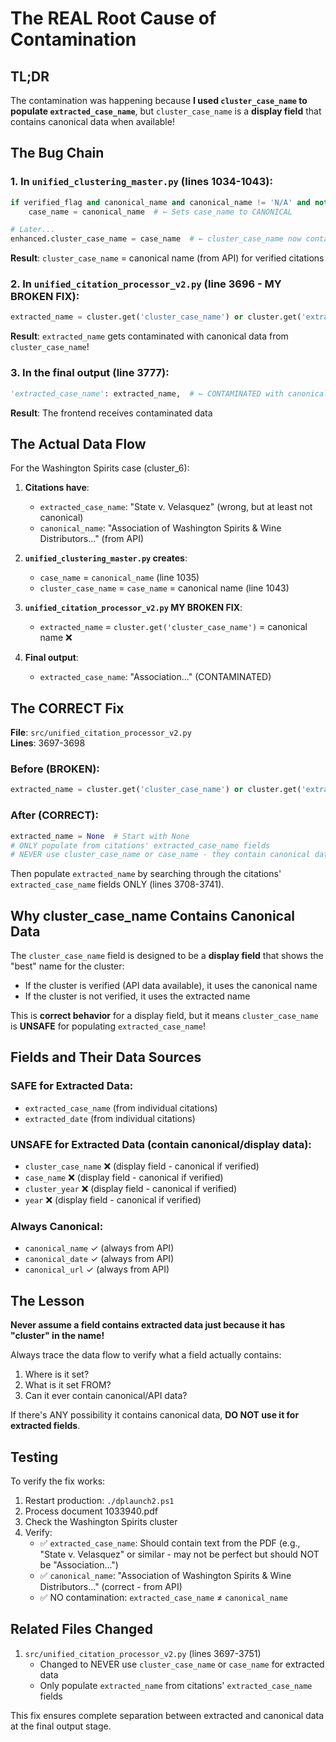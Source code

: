 # The REAL Root Cause of Contamination

## TL;DR
The contamination was happening because **I used `cluster_case_name` to populate `extracted_case_name`**, but `cluster_case_name` is a **display field** that contains canonical data when available!

## The Bug Chain

### 1. In `unified_clustering_master.py` (lines 1034-1043):
```python
if verified_flag and canonical_name and canonical_name != 'N/A' and not case_name:
    case_name = canonical_name  # ← Sets case_name to CANONICAL

# Later...
enhanced.cluster_case_name = case_name  # ← cluster_case_name now contains CANONICAL data!
```

**Result**: `cluster_case_name` = canonical name (from API) for verified citations

### 2. In `unified_citation_processor_v2.py` (line 3696 - MY BROKEN FIX):
```python
extracted_name = cluster.get('cluster_case_name') or cluster.get('extracted_case_name')
```

**Result**: `extracted_name` gets contaminated with canonical data from `cluster_case_name`!

### 3. In the final output (line 3777):
```python
'extracted_case_name': extracted_name,  # ← CONTAMINATED with canonical data!
```

**Result**: The frontend receives contaminated data

## The Actual Data Flow

For the Washington Spirits case (cluster_6):

1. **Citations have**:
   - `extracted_case_name`: "State v. Velasquez" (wrong, but at least not canonical)
   - `canonical_name`: "Association of Washington Spirits & Wine Distributors..." (from API)
   
2. **`unified_clustering_master.py` creates**:
   - `case_name` = `canonical_name` (line 1035)
   - `cluster_case_name` = `case_name` = canonical name (line 1043)
   
3. **`unified_citation_processor_v2.py` MY BROKEN FIX**:
   - `extracted_name` = `cluster.get('cluster_case_name')` = canonical name ❌
   
4. **Final output**:
   - `extracted_case_name`: "Association..." (CONTAMINATED)

## The CORRECT Fix

**File**: `src/unified_citation_processor_v2.py`  
**Lines**: 3697-3698

### Before (BROKEN):
```python
extracted_name = cluster.get('cluster_case_name') or cluster.get('extracted_case_name')
```

### After (CORRECT):
```python
extracted_name = None  # Start with None
# ONLY populate from citations' extracted_case_name fields
# NEVER use cluster_case_name or case_name - they contain canonical data!
```

Then populate `extracted_name` by searching through the citations' `extracted_case_name` fields ONLY (lines 3708-3741).

## Why cluster_case_name Contains Canonical Data

The `cluster_case_name` field is designed to be a **display field** that shows the "best" name for the cluster:
- If the cluster is verified (API data available), it uses the canonical name
- If the cluster is not verified, it uses the extracted name

This is **correct behavior** for a display field, but it means `cluster_case_name` is **UNSAFE** for populating `extracted_case_name`!

## Fields and Their Data Sources

### SAFE for Extracted Data:
- `extracted_case_name` (from individual citations)
- `extracted_date` (from individual citations)

### UNSAFE for Extracted Data (contain canonical/display data):
- `cluster_case_name` ❌ (display field - canonical if verified)
- `case_name` ❌ (display field - canonical if verified)
- `cluster_year` ❌ (display field - canonical if verified)
- `year` ❌ (display field - canonical if verified)

### Always Canonical:
- `canonical_name` ✓ (always from API)
- `canonical_date` ✓ (always from API)
- `canonical_url` ✓ (always from API)

## The Lesson

**Never assume a field contains extracted data just because it has "cluster" in the name!**

Always trace the data flow to verify what a field actually contains:
1. Where is it set?
2. What is it set FROM?
3. Can it ever contain canonical/API data?

If there's ANY possibility it contains canonical data, **DO NOT use it for extracted fields**.

## Testing

To verify the fix works:
1. Restart production: `./dplaunch2.ps1`
2. Process document 1033940.pdf
3. Check the Washington Spirits cluster
4. Verify:
   - ✅ `extracted_case_name`: Should contain text from the PDF (e.g., "State v. Velasquez" or similar - may not be perfect but should NOT be "Association...")
   - ✅ `canonical_name`: "Association of Washington Spirits & Wine Distributors..." (correct - from API)
   - ✅ NO contamination: `extracted_case_name` ≠ `canonical_name`

## Related Files Changed

1. `src/unified_citation_processor_v2.py` (lines 3697-3751)
   - Changed to NEVER use `cluster_case_name` or `case_name` for extracted data
   - Only populate `extracted_name` from citations' `extracted_case_name` fields

This fix ensures complete separation between extracted and canonical data at the final output stage.

